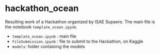 # hackathon_ocean

Resulting work of a Hackathon organized by ISAE Supaero. The main file is the notebook `template_ocean.ipynb`.

- `template_ocean.ipynb` : main file
- `FileSubmission.ipynb` : file to submit to the Hackathon, on Kaggle
- `models`: folder containing the models